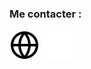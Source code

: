 ### Me contacter :

[![img_contact](./img/globe-light.svg)](https://clean-blog-production.up.railway.app/#gh-light-mode-only)
[![img_contact](./img/globe-dark.svg)](https://clean-blog-production.up.railway.app/#gh-dark-mode-only)
&nbsp;&nbsp;
